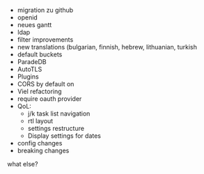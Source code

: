 
- migration zu github
- openid
- neues gantt
- ldap
- filter improvements
- new translations (bulgarian, finnish, hebrew, lithuanian, turkish
- default buckets
- ParadeDB
- AutoTLS
- Plugins
- CORS by default on
- Viel refactoring
- require oauth provider
- QoL:
	- j/k task list navigation
	- rtl layout
	- settings restructure
	- Display settings for dates
- config changes
- breaking changes

what else?
	
